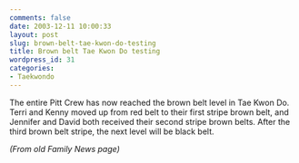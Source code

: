 ```yaml
---
comments: false
date: 2003-12-11 10:00:33
layout: post
slug: brown-belt-tae-kwon-do-testing
title: Brown belt Tae Kwon Do testing
wordpress_id: 31
categories:
- Taekwondo
---
```


The entire Pitt Crew has now reached the brown belt level in Tae Kwon Do.  Terri and Kenny moved up from red belt to their first stripe brown belt, and Jennifer and David both received their second stripe brown belts.  After the third brown belt stripe, the next level will be black belt.




_(From old Family News page)_




